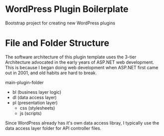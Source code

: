 # WordPress Plugin Boilerplate
Bootstrap project for creating new WordPress plugins

# File and Folder Structure
The software architecture of this plugin template uses the 3-tier Architecture advocated in the early years of ASP.NET web development. This is because I began doing web development when ASP.NET first came out in 2001, and old habits are hard to break.

main-plugin-folder
  - bl (business layer logic)
  - dl (data access layer)
  - pl (presentation layer)
    - css (stylesheets)
    - js (scripts)
    
  Since WordPress already has it's own data access libray, I typically use the data access layer folder for API controller files.
